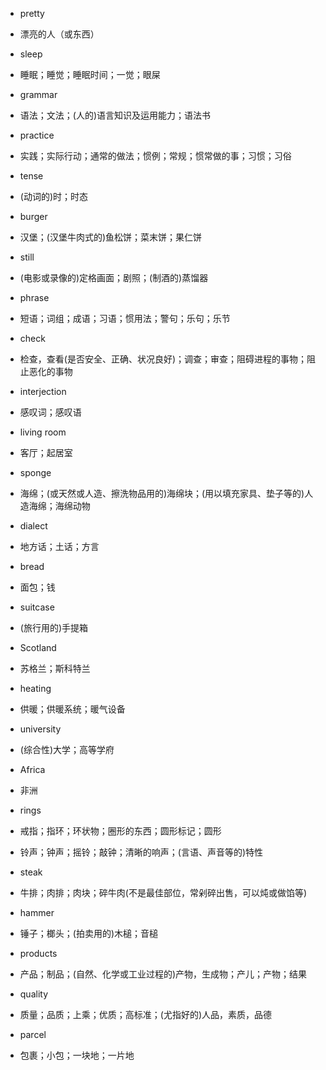
- pretty
- 漂亮的人（或东西）

- sleep
- 睡眠；睡觉；睡眠时间；一觉；眼屎

- grammar
- 语法；文法；(人的)语言知识及运用能力；语法书

- practice
- 实践；实际行动；通常的做法；惯例；常规；惯常做的事；习惯；习俗

- tense
- (动词的)时；时态

- burger
- 汉堡；(汉堡牛肉式的)鱼松饼；菜末饼；果仁饼

- still
- (电影或录像的)定格画面；剧照；(制酒的)蒸馏器

- phrase
- 短语；词组；成语；习语；惯用法；警句；乐句；乐节

- check
- 检查，查看(是否安全、正确、状况良好)；调查；审查；阻碍进程的事物；阻止恶化的事物

- interjection
- 感叹词；感叹语

- living room
- 客厅；起居室

- sponge
- 海绵；(或天然或人造、擦洗物品用的)海绵块；(用以填充家具、垫子等的)人造海绵；海绵动物

- dialect
- 地方话；土话；方言

- bread
- 面包；钱

- suitcase
- (旅行用的)手提箱

- Scotland
- 苏格兰；斯科特兰

- heating
- 供暖；供暖系统；暖气设备

- university
- (综合性)大学；高等学府

- Africa
- 非洲

- rings
- 戒指；指环；环状物；圈形的东西；圆形标记；圆形
- 铃声；钟声；摇铃；敲钟；清晰的响声；(言语、声音等的)特性

- steak
- 牛排；肉排；肉块；碎牛肉(不是最佳部位，常剁碎出售，可以炖或做馅等)

- hammer
- 锤子；榔头；(拍卖用的)木槌；音槌

- products
- 产品；制品；(自然、化学或工业过程的)产物，生成物；产儿；产物；结果

- quality
- 质量；品质；上乘；优质；高标准；(尤指好的)人品，素质，品德

- parcel
- 包裹；小包；一块地；一片地










